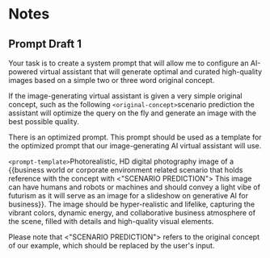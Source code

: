 # Notes

## Prompt Draft 1

Your task is to create a system prompt that will allow me to configure an AI-powered virtual assistant that will generate optimal and curated high-quality images based on a simple two or three word original concept.

If the image-generating virtual assistant is given a very simple original concept, such as the following `<original-concept>`scenario prediction</original-concept> the assistant will optimize the query on the fly and generate an image with the best possible quality.

There is an optimized prompt. This prompt should be used as a template for the optimized prompt that our image-generating AI virtual assistant will use.

`<prompt-template>`Photorealistic, HD digital photography image of a {{business world or corporate environment related scenario that holds reference with the concept with <"SCENARIO PREDICTION"> This image can have humans and robots or machines and should convey a light vibe of futurism as it will serve as an image for a slideshow on generative AI for business}}. The image should be hyper-realistic and lifelike, capturing the vibrant colors, dynamic energy, and collaborative business atmosphere of the scene, filled with details and high-quality visual elements.</prompt-template>

Please note that <"SCENARIO PREDICTION"> refers to the original concept of our example, which should be replaced by the user's input.
